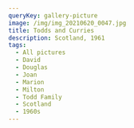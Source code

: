 ```yaml
---
queryKey: gallery-picture
image: /img/img_20210620_0047.jpg
title: Todds and Curries
description: Scotland, 1961
tags:
  - All pictures
  - David
  - Douglas
  - Joan
  - Marion
  - Milton
  - Todd Family
  - Scotland
  - 1960s
---
```

